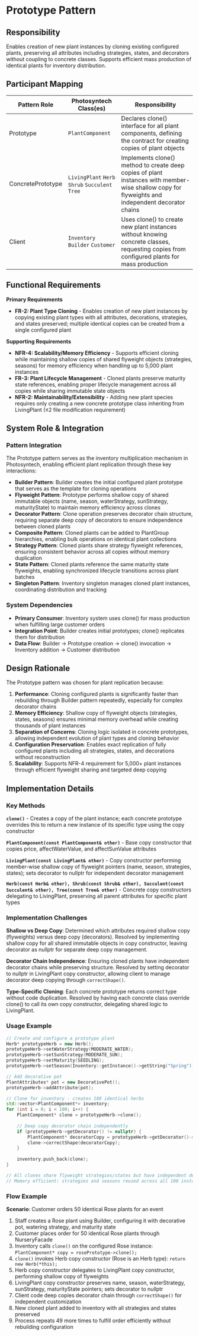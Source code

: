 # Prototype Pattern

## Responsibility

Enables creation of new plant instances by cloning existing configured plants, preserving all attributes including strategies, states, and decorators without coupling to concrete classes. Supports efficient mass production of identical plants for inventory distribution.

## Participant Mapping

|Pattern Role|Photosyntech Class(es)|Responsibility|
|---|---|---|
|Prototype|`PlantComponent`|Declares clone() interface for all plant components, defining the contract for creating copies of plant objects|
|ConcretePrototype|`LivingPlant` `Herb` `Shrub` `Succulent` `Tree`|Implements clone() method to create deep copies of plant instances with member-wise shallow copy for flyweights and independent decorator chains|
|Client|`Inventory` `Builder` `Customer`|Uses clone() to create new plant instances without knowing concrete classes, requesting copies from configured plants for mass production|

## Functional Requirements

**Primary Requirements**

- **FR-2: Plant Type Cloning** - Enables creation of new plant instances by copying existing plant types with all attributes, decorations, strategies, and states preserved; multiple identical copies can be created from a single configured plant

**Supporting Requirements**

- **NFR-4: Scalability/Memory Efficiency** - Supports efficient cloning while maintaining shallow copies of shared flyweight objects (strategies, seasons) for memory efficiency when handling up to 5,000 plant instances
- **FR-3: Plant Lifecycle Management** - Cloned plants preserve maturity state references, enabling proper lifecycle management across all copies while sharing immutable state objects
- **NFR-2: Maintainability/Extensibility** - Adding new plant species requires only creating a new concrete prototype class inheriting from LivingPlant (≤2 file modification requirement)

## System Role & Integration

### Pattern Integration

The Prototype pattern serves as the inventory multiplication mechanism in Photosyntech, enabling efficient plant replication through these key interactions:

- **Builder Pattern**: Builder creates the initial configured plant prototype that serves as the template for cloning operations
- **Flyweight Pattern**: Prototype performs shallow copy of shared immutable objects (name, season, waterStrategy, sunStrategy, maturityState) to maintain memory efficiency across clones
- **Decorator Pattern**: Clone operation preserves decorator chain structure, requiring separate deep copy of decorators to ensure independence between cloned plants
- **Composite Pattern**: Cloned plants can be added to PlantGroup hierarchies, enabling bulk operations on identical plant collections
- **Strategy Pattern**: Cloned plants share strategy flyweight references, ensuring consistent behavior across all copies without memory duplication
- **State Pattern**: Cloned plants reference the same maturity state flyweights, enabling synchronized lifecycle transitions across plant batches
- **Singleton Pattern**: Inventory singleton manages cloned plant instances, coordinating distribution and tracking

### System Dependencies

- **Primary Consumer**: Inventory system uses clone() for mass production when fulfilling large customer orders
- **Integration Point**: Builder creates initial prototypes; clone() replicates them for distribution
- **Data Flow**: Builder → Prototype creation → clone() invocation → Inventory addition → Customer distribution

## Design Rationale

The Prototype pattern was chosen for plant replication because:

1. **Performance**: Cloning configured plants is significantly faster than rebuilding through Builder pattern repeatedly, especially for complex decorator chains
2. **Memory Efficiency**: Shallow copy of flyweight objects (strategies, states, seasons) ensures minimal memory overhead while creating thousands of plant instances
3. **Separation of Concerns**: Cloning logic isolated in concrete prototypes, allowing independent evolution of plant types and cloning behavior
4. **Configuration Preservation**: Enables exact replication of fully configured plants including all strategies, states, and decorations without reconstruction
5. **Scalability**: Supports NFR-4 requirement for 5,000+ plant instances through efficient flyweight sharing and targeted deep copying

## Implementation Details

### Key Methods

**`clone()`** - Creates a copy of the plant instance; each concrete prototype overrides this to return a new instance of its specific type using the copy constructor

**`PlantComponent(const PlantComponent& other)`** - Base copy constructor that copies price, affectWaterValue, and affectSunValue attributes

**`LivingPlant(const LivingPlant& other)`** - Copy constructor performing member-wise shallow copy of flyweight pointers (name, season, strategies, states); sets decorator to nullptr for independent decorator management

**`Herb(const Herb& other), Shrub(const Shrub& other), Succulent(const Succulent& other), Tree(const Tree& other)`** - Concrete copy constructors delegating to LivingPlant, preserving all parent attributes for specific plant types

### Implementation Challenges

**Shallow vs Deep Copy**: Determined which attributes required shallow copy (flyweights) versus deep copy (decorators). Resolved by implementing shallow copy for all shared immutable objects in copy constructor, leaving decorator as nullptr for separate deep copy management.

**Decorator Chain Independence**: Ensuring cloned plants have independent decorator chains while preserving structure. Resolved by setting decorator to nullptr in LivingPlant copy constructor, allowing client to manage decorator deep copying through `correctShape()`.

**Type-Specific Cloning**: Each concrete prototype returns correct type without code duplication. Resolved by having each concrete class override clone() to call its own copy constructor, delegating shared logic to LivingPlant.

### Usage Example

```cpp
// Create and configure a prototype plant
Herb* prototypeHerb = new Herb();
prototypeHerb->setWaterStrategy(MODERATE_WATER);
prototypeHerb->setSunStrategy(MODERATE_SUN);
prototypeHerb->setMaturity(SEEDLING);
prototypeHerb->setSeason(Inventory::getInstance()->getString("Spring"));

// Add decorative pot
PlantAttributes* pot = new DecorativePot();
prototypeHerb->addAttribute(pot);

// Clone for inventory - creates 100 identical herbs
std::vector<PlantComponent*> inventory;
for (int i = 0; i < 100; i++) {
    PlantComponent* clone = prototypeHerb->clone();
    
    // Deep copy decorator chain independently
    if (prototypeHerb->getDecorator() != nullptr) {
        PlantComponent* decoratorCopy = prototypeHerb->getDecorator()->clone();
        clone->correctShape(decoratorCopy);
    }
    
    inventory.push_back(clone);
}

// All clones share flyweight strategies/states but have independent decorators
// Memory efficient: strategies and seasons reused across all 100 instances
```

### Flow Example

**Scenario**: Customer orders 50 identical Rose plants for an event

1. Staff creates a Rose plant using Builder, configuring it with decorative pot, watering strategy, and maturity state
2. Customer places order for 50 identical Rose plants through NurseryFacade
3. Inventory calls `clone()` on the configured Rose instance: `PlantComponent* copy = rosePrototype->clone();`
4. `clone()` invokes Herb copy constructor (Rose is an Herb type): `return new Herb(*this);`
5. Herb copy constructor delegates to LivingPlant copy constructor, performing shallow copy of flyweights
6. LivingPlant copy constructor preserves name, season, waterStrategy, sunStrategy, maturityState pointers; sets decorator to nullptr
7. Client code deep copies decorator chain through `correctShape()` for independent customization
8. New cloned plant added to inventory with all strategies and states preserved
9. Process repeats 49 more times to fulfill order efficiently without rebuilding configuration
